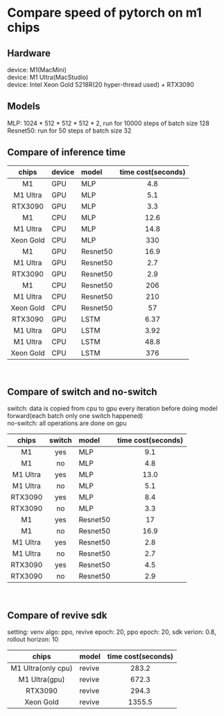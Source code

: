 # Compare speed of pytorch on m1 chips

## Hardware
device: M1(MacMini) \
device: M1 Ultra(MacStudio) \
device: Intel Xeon Gold 5218R(20 hyper-thread used) + RTX3090 


## Models

MLP: 1024 * 512 * 512 * 512 * 2, run for 10000 steps of batch size 128\
Resnet50: run for 50 steps of batch size 32

## Compare of inference time
| chips           | device | model     | time cost(seconds)   |   
| :-----------:   | :----- | :-----    | :---------:          |
| M1              |  GPU   |  MLP      |  4.8                 |
| M1 Ultra        |  GPU   |  MLP      |  5.1                 |
| RTX3090         |  GPU   |  MLP      |  3.3                 |
| M1              |  CPU   |  MLP      |  12.6                |
| M1 Ultra        |  CPU   |  MLP      |  14.8                |
| Xeon Gold       |  CPU   |  MLP      |  330                 |
| M1              |  GPU   |  Resnet50 |  16.9                | 
| M1 Ultra        |  GPU   |  Resnet50 |  2.7                 | 
| RTX3090         |  GPU   |  Resnet50 |  2.9                 |  
| M1              |  CPU   |  Resnet50 |  206                 | 
| M1 Ultra        |  CPU   |  Resnet50 |  210                 |  
| Xeon Gold       |  CPU   |  Resnet50 |  57                  |
| RTX3090         |  GPU   |  LSTM     |  6.37                |  
| M1 Ultra        |  GPU   |  LSTM     |  3.92                | 
| M1 Ultra        |  CPU   |  LSTM     |  48.8                |  
| Xeon Gold       |  CPU   |  LSTM     |  376                 |



&nbsp;
## Compare of switch and no-switch
switch: data is copied from cpu to gpu every iteration before doing model forward(each batch only one switch happened)\
no-switch: all operations are done on gpu

| chips           | switch | model     | time cost(seconds)   |   
| :-----------:   | :----: | :-----    | :---------:          |
| M1              |  yes   |  MLP      |  9.1                 |
| M1              |  no    |  MLP      |  4.8                 |
| M1 Ultra        |  yes   |  MLP      |  13.0                |
| M1 Ultra        |  no    |  MLP      |  5.1                 |
| RTX3090         |  yes   |  MLP      |  8.4                 |
| RTX3090         |  no    |  MLP      |  3.3                 |
| M1              |  yes   |  Resnet50 |  17                  |
| M1              |  no    |  Resnet50 |  16.9                |
| M1 Ultra        |  yes   |  Resnet50 |  2.8                 |
| M1 Ultra        |  no    |  Resnet50 |  2.7                 |
| RTX3090         |  yes   |  Resnet50 |  4.5                 |
| RTX3090         |  no    |  Resnet50 |  2.9                 |

&nbsp;
## Compare of revive sdk
setting: venv algo: ppo, revive epoch: 20, ppo epoch: 20, sdk verion: 0.8, rollout horizon: 10

| chips              | model        | time cost(seconds)   |   
| :-----------:      | :-----       | :---------:          |
| M1 Ultra(only cpu) |  revive      |  283.2                 |
| M1 Ultra(gpu)      |  revive      |  672.3                 |
| RTX3090            |  revive      |  294.3                 |
| Xeon Gold          |  revive      |  1355.5                |

